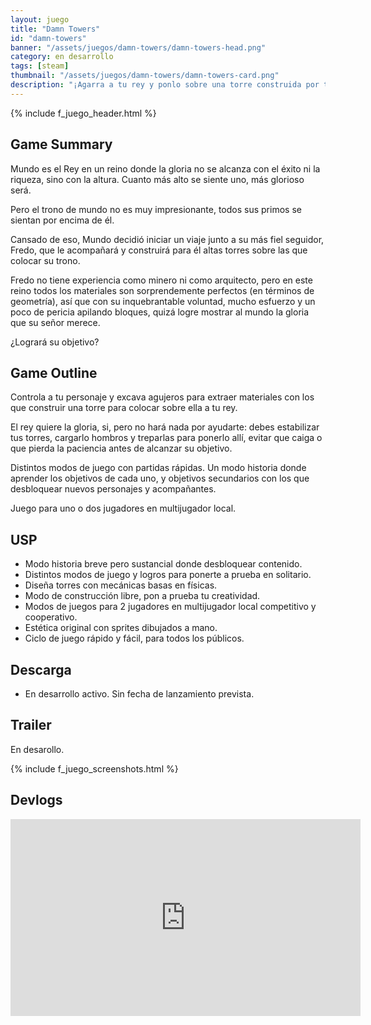 ```yaml
---
layout: juego
title: "Damn Towers"
id: "damn-towers"
banner: "/assets/juegos/damn-towers/damn-towers-head.png"
category: en desarrollo
tags: [steam]
thumbnail: "/assets/juegos/damn-towers/damn-towers-card.png"
description: "¡Agarra a tu rey y ponlo sobre una torre construida por ti! ¡A mayor altura, mayor gloria!"
---
```


{% include f_juego_header.html %}

## Game Summary

Mundo es el Rey en un reino donde la gloria no se alcanza con el éxito ni la riqueza, sino con la altura. Cuanto más alto se siente uno, más glorioso será. 

Pero el trono de mundo no es muy impresionante, todos sus primos se sientan por encima de él.

Cansado de eso, Mundo decidió iniciar un viaje junto a su más fiel seguidor, Fredo, que le acompañará y construirá para él altas torres sobre las que colocar su trono.

Fredo no tiene experiencia como minero ni como arquitecto, pero en este reino todos los materiales son sorprendemente perfectos (en términos de geometría), así que con su inquebrantable voluntad, mucho esfuerzo y un poco de pericia apilando bloques, quizá logre mostrar al mundo la gloria que su señor merece.

¿Logrará su objetivo?

## Game Outline

Controla a tu personaje y excava agujeros para extraer materiales con los que construir una torre para colocar sobre ella a tu rey.

El rey quiere la gloria, si, pero no hará nada por ayudarte: debes estabilizar tus torres, cargarlo hombros y treparlas para ponerlo allí, evitar que caiga o que pierda la paciencia antes de alcanzar su objetivo.

Distintos modos de juego con partidas rápidas. Un modo historia donde aprender los objetivos de cada uno, y objetivos secundarios con los que desbloquear nuevos personajes y acompañantes.

Juego para uno o dos jugadores en multijugador local.

## USP

* Modo historia breve pero sustancial donde desbloquear contenido.
* Distintos modos de juego y logros para ponerte a prueba en solitario.
* Diseña torres con mecánicas basas en físicas. 
* Modo de construcción libre, pon a prueba tu creatividad.
* Modos de juegos para 2 jugadores en multijugador local competitivo y cooperativo.
* Estética original con sprites dibujados a mano.
* Ciclo de juego rápido y fácil, para todos los públicos.

## Descarga

* En desarrollo activo. Sin fecha de lanzamiento prevista.

## Trailer

En desarollo. 

{% include f_juego_screenshots.html %}

## Devlogs

<iframe width="560" height="315" src="https://www.youtube.com/embed/videoseries?si=mAY_V1zyxiPhDc4d&amp;list=PL0mFjeWPy6Y-caAK88jfiiScr-UxpCNQo" title="YouTube video player" frameborder="0" allow="accelerometer; autoplay; clipboard-write; encrypted-media; gyroscope; picture-in-picture; web-share" referrerpolicy="strict-origin-when-cross-origin" allowfullscreen></iframe>